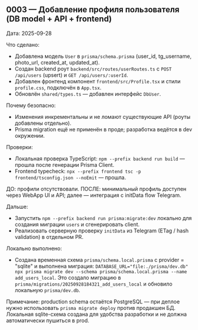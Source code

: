 ## 0003 — Добавление профиля пользователя (DB model + API + frontend)

Дата: 2025-09-28

Что сделано:
- Добавлена модель `User` в `prisma/schema.prisma` (user_id, tg_username, photo_url, created_at, updated_at).
- Создан backend роут `backend/src/routes/userRoutes.ts` с `POST /api/users` (upsert) и `GET /api/users/:userId`.
- Добавлен фронтенд компонент `frontend/src/Profile.tsx` и стили `profile.css`, подключён в `App.tsx`.
- Обновлён `shared/types.ts` — добавлен интерфейс `DbUser`.

Почему безопасно:
- Изменения инкрементальны и не ломают существующие API (роуты добавлены отдельно).
- Prisma migration ещё не применён в проде; разработка ведётся в dev окружении.

Проверки:
- Локальная проверка TypeScript: `npm --prefix backend run build` — прошла после генерации Prisma Client.
- Frontend typecheck: `npx --prefix frontend tsc -p frontend/tsconfig.json --noEmit` — прошла.

ДО: профили отсутствовали.
ПОСЛЕ: минимальный профиль доступен через WebApp UI и API; далее — интеграция с initData flow Telegram.

Дальше:
- Запустить `npm --prefix backend run prisma:migrate:dev` локально для создания миграции `users` и сгенерировать client.
- Реализовать серверную проверку `initData` из Telegram (ETag / hash validation) в отдельном PR.

Локально выполнено:
- Создана временная схема `prisma/schema.local.prisma` с provider = "sqlite" и выполнена миграция:
	`DATABASE_URL="file:./prisma/dev.db" npx prisma migrate dev --schema prisma/schema.local.prisma --name add_users_local`.
	Это создало миграцию в `prisma/migrations/20250928184321_add_users_local` и обновило локальную `prisma/dev.db`.

Примечание: production schema остаётся PostgreSQL — при деплое нужно использовать `prisma migrate deploy` против продакшен БД. Локальная sqlite-схема создана для удобства разработки и не должна автоматически пушиться в prod.
